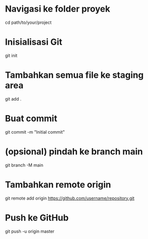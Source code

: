 # Navigasi ke folder proyek
cd path/to/your/project

# Inisialisasi Git
git init

# Tambahkan semua file ke staging area
git add .

# Buat commit
git commit -m "Initial commit"

# (opsional) pindah ke branch main
git branch -M main

# Tambahkan remote origin
git remote add origin https://github.com/username/repository.git

# Push ke GitHub
git push -u origin master